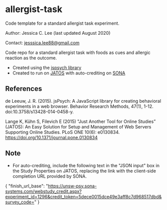 # allergist-task
Code template for a standard allergist task experiment.

Author: Jessica C. Lee (last updated August 2020)

Contact: jesssica.lee88@gmail.com

Code repo for a standard allergist task with foods as cues and allergic reaction as the outcome.

* Created using the [jspsych library](https://www.jspsych.org/)
* Created to run on [JATOS](https://www.jatos.org/) with auto-crediting on [SONA](www.sona-systems.com)

## References
de Leeuw, J. R. (2015). jsPsych: A JavaScript library for creating behavioral experiments in a web browser. Behavior Research Methods, 47(1), 1-12. doi:10.3758/s13428-014-0458-y.

Lange K, Kühn S, Filevich E (2015) "Just Another Tool for Online Studies” (JATOS): An Easy Solution for Setup and Management of Web Servers Supporting Online Studies. PLoS ONE 10(6): e0130834. https://doi.org/10.1371/journal.pone.0130834

## Note
* For auto-crediting, include the following text in the "JSON input" box in the Study Properties on JATOS, replacing the link with the client-side completion URL provided by SONA.

{
  "finish_url_base": "https://unsw-psy.sona-systems.com/webstudy_credit.aspx?experiment_id=1296&credit_token=5dece0015dce49e3aff8c7d968517dbd&survey_code="
}

